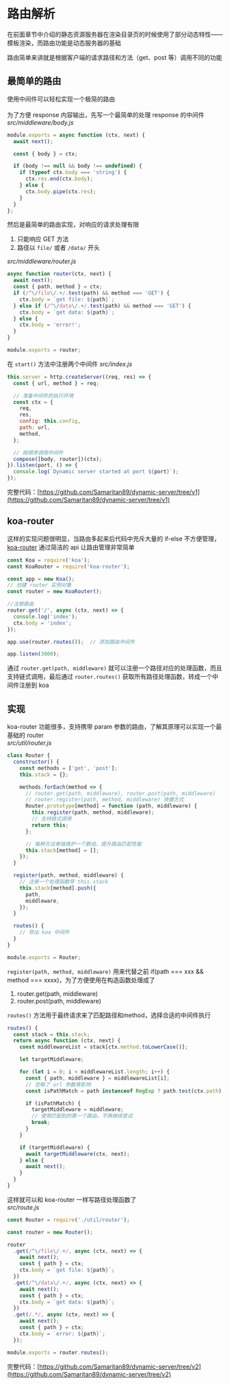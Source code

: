 # 路由解析

在前面章节中介绍的静态资源服务器在渲染目录页的时候使用了部分动态特性——模板渲染，而路由功能是动态服务器的基础

路由简单来讲就是根据客户端的请求路径和方法（get、post 等）调用不同的功能
<a name="p2Y2s"></a>
## 最简单的路由
使用中间件可以轻松实现一个极简的路由<br />
<br />为了方便 response 内容输出，先写一个最简单的处理 response 的中间件 _src/middleware/body.js_
```javascript
module.exports = async function (ctx, next) {
  await next();

  const { body } = ctx;

  if (body !== null && body !== undefined) {
    if (typeof ctx.body === 'string') {
      ctx.res.end(ctx.body);
    } else {
      ctx.body.pipe(ctx.res);
    }
  }
};

```
然后是最简单的路由实现，对响应的请求处理有限

1. 只能响应 GET 方法
1. 路径以 `file/` 或者 `/data/` 开头

_src/middleware/router.js_
```javascript
async function router(ctx, next) {
  await next();
  const { path, method } = ctx;
  if (/^\/file\/.+/.test(path) && method === 'GET') {
    ctx.body = `get file: ${path}`;
  } else if (/^\/data\/.+/.test(path) && method === 'GET') {
    ctx.body = `get data: ${path}`;
  } else {
    ctx.body = 'error!';
  }
}

module.exports = router;
```
在 `start()` 方法中注册两个中间件 _src/index.js_
```javascript
this.server = http.createServer((req, res) => {
  const { url, method } = req;

  // 准备中间件的执行环境
  const ctx = {
    req,
    res,
    config: this.config,
    path: url,
    method,
  };

  // 按顺序调用中间件
  compose([body, router])(ctx);
}).listen(port, () => {
  console.log(`Dynamic server started at port ${port}`);
});
```
完整代码：[https://github.com/Samaritan89/dynamic-server/tree/v1](https://github.com/Samaritan89/dynamic-server/tree/v1)
<a name="8WxTP"></a>
## koa-router
这样的实现问题很明显，当路由多起来后代码中充斥大量的 if-else 不方便管理，[koa-router](https://www.npmjs.com/package/koa-router) 通过简洁的 api 让路由管理非常简单
```javascript
const Koa = require('koa');
const KoaRouter = require('koa-router');

const app = new Koa();
// 创建 router 实例对象
const router = new KoaRouter();

//注册路由
router.get('/', async (ctx, next) => {
  console.log('index');
  ctx.body = 'index';
});

app.use(router.routes());  // 添加路由中间件

app.listen(3000);
```
通过 `router.get(path, middleware)` 就可以注册一个路径对应的处理函数，而且支持链式调用，最后通过 `router.routes()` 获取所有路径处理函数，转成一个中间件注册到 koa
<a name="k3frV"></a>
## 实现
koa-router 功能很多，支持携带 param 参数的路由，了解其原理可以实现一个最基础的 router<br />_src/util/router.js_
```javascript
class Router {
  constructor() {
    const methods = ['get', 'post'];
    this.stack = {};

    methods.forEach(method => {
      // router.get(path, middleware), router.post(path, middleware)
      // router.register(path, method, middleware) 快捷方式
      Router.prototype[method] = function (path, middleware) {
        this.register(path, method, middleware);
        // 支持链式调用
        return this;
      };

      // 每种方法单独维护一个数组，提升路由匹配性能
      this.stack[method] = [];
    });
  }

  register(path, method, middleware) {
    // 注册一个处理函数导 this.stack
    this.stack[method].push({
      path,
      middleware,
    });
  }

  routes() {
    // 导出 koa 中间件
  }
}

module.exports = Router;
```
`register(path, method, middleware)` 用来代替之前 if(path === xxx && method === xxxx)，为了方便使用在构造函数处理成了

1. router.get(path, middleware)
1. router.post(path, middleware)



`routes()` 方法用于最终请求来了匹配路径和method，选择合适的中间件执行
```javascript
routes() {
  const stack = this.stack;
  return async function (ctx, next) {
    const middlewareList = stack[ctx.method.toLowerCase()];

    let targetMiddleware;

    for (let i = 0; i < middlewareList.length; i++) {
      const { path, middleware } = middlewareList[i];
      // 忽略了 url 参数等影响
      const isPathMatch = path instanceof RegExp ? path.test(ctx.path) : path === ctx.path;

      if (isPathMatch) {
        targetMiddleware = middleware;
        // 使用匹配到的第一个路由，不再继续尝试
        break;
      }
    }

    if (targetMiddleware) {
      await targetMiddleware(ctx, next);
    } else {
      await next();
    }
  }
}
```
这样就可以和 koa-router 一样写路径处理函数了<br />_src/route.js_
```javascript
const Router = require('./util/router');

const router = new Router();

router
  .get(/^\/file\/.+/, async (ctx, next) => {
    await next();
    const { path } = ctx;
    ctx.body = `get file: ${path}`;
  })
  .get(/^\/data\/.+/, async (ctx, next) => {
    await next();
    const { path } = ctx;
    ctx.body = `get data: ${path}`;
  })
  .get(/.*/, async (ctx, next) => {
    await next();
    const { path } = ctx;
    ctx.body = `error: ${path}`;
  });

module.exports = router.routes();
```
完整代码：[https://github.com/Samaritan89/dynamic-server/tree/v2](https://github.com/Samaritan89/dynamic-server/tree/v2)
